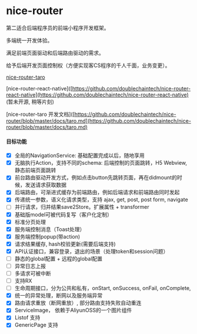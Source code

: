 # nice-router

第二适合后端程序员的前端小程序开发框架。

多端统一开发体验。

满足前端页面驱动和后端路由驱动的需求。

给予后端开发页面控制权（方便实现客CS程序的千人千面，业务变更）。

[nice-router-taro](https://github.com/doublechaintech/nice-router-taro)

[nice-router-react-native]([https://github.com/doublechaintech/nice-router-react-native](https://github.com/doublechaintech/nice-router-react-native)  (暂未开源, 稍等片刻)

[nice-router-taro 开发文档]([https://github.com/doublechaintech/nice-router/blob/master/docs/taro.md](https://github.com/doublechaintech/nice-router/blob/master/docs/taro.md)

#### 目标功能

- [x] 全局的NavigationService: 基础配置完成以后，随地享用
- [x] 无脑执行Action，支持不同的schema: 后端控制的页面跳转，H5 Webview, 静态前端页面跳转 
- [x] 前台路由驱动开发方式，例如点击button先跳转页面，再在didmount的时候，发送请求获取数据
- [x] 后端路由，可渐进式缓存为前端路由，例如后端请求和前端路由同时发起
- [x] 传递统一参数，语义化请求类型，支持 ajax, get, post, post form, navigate
- [ ] 并行请求，归并结果save2Store。扩展属性 + transformer
- [x] 基础版model可被代码复写（客户化定制）
- [x] 标准分页处理
- [x] 服务端控制消息（Toast处理）
- [x] 服务端控制popup(带action)
- [x] 请求结果缓存, hash校验更新(需要后端支持)
- [x] API认证接口，兼容登录，退出的场景（处理token和session问题）
- [ ] 静态的global配置 + 远程的global配置
- [ ] 异常日志上报
- [ ] 多请求可被中断
- [ ] 支持RX
- [ ] 生命周期接口，分为公共和私有，onStart, onSuccess, onFail, onComplete,
- [x] 统一的异常处理，断网以及服务端异常
- [x] 路由请求重放（断网重放）, 部分路由支持失败自动重连
- [x] ServiceImage， 依赖于AliyunOSS的一个图片组件
- [x] Listof 支持
- [x] GenericPage 支持
